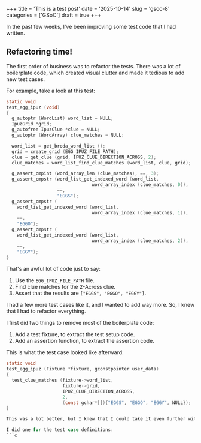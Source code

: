 +++
title      = 'This is a test post'
date       = '2025-10-14'
slug       = 'gsoc-8'
categories = ['GSoC']
draft      = true
+++

In the past few weeks, I've been improving some test code that I had written.

## Refactoring time!

The first order of business was to refactor the tests. There was a lot of boilerplate code, which created visual clutter and made it tedious to add new test cases.

For example, take a look at this test:
```c
static void
test_egg_ipuz (void)
{
  g_autoptr (WordList) word_list = NULL;
  IpuzGrid *grid;
  g_autofree IpuzClue *clue = NULL;
  g_autoptr (WordArray) clue_matches = NULL;

  word_list = get_broda_word_list ();
  grid = create_grid (EGG_IPUZ_FILE_PATH);
  clue = get_clue (grid, IPUZ_CLUE_DIRECTION_ACROSS, 2);
  clue_matches = word_list_find_clue_matches (word_list, clue, grid);

  g_assert_cmpint (word_array_len (clue_matches), ==, 3);
  g_assert_cmpstr (word_list_get_indexed_word (word_list,
                                word_array_index (clue_matches, 0)),
                   ==,
                   "EGGS");
  g_assert_cmpstr (
    word_list_get_indexed_word (word_list,
                                word_array_index (clue_matches, 1)),
    ==,
    "EGGO");
  g_assert_cmpstr (
    word_list_get_indexed_word (word_list,
                                word_array_index (clue_matches, 2)),
    ==,
    "EGGY");
}
```
That's an awful lot of code just to say:
1. Use the `EGG_IPUZ_FILE_PATH` file.
1. Find clue matches for the 2-Across clue.
1. Assert that the results are `["EGGS", "EGGO", "EGGY"]`.

I had a few more test cases like it, and I wanted to add way more. So, I knew that I had to refactor everything.

I first did two things to remove most of the boilerplate code:
1. Add a test fixture, to extract the test setup code.
1. Add an assertion function, to extract the assertion code.

This is what the test case looked like afterward:
```c
static void
test_egg_ipuz (Fixture *fixture, gconstpointer user_data)
{
  test_clue_matches (fixture->word_list,
                     fixture->grid,
                     IPUZ_CLUE_DIRECTION_ACROSS,
                     2,
                     (const gchar*[]){"EGGS", "EGGO", "EGGY", NULL});
}

This was a lot better, but I knew that I could take it even further with macro functions.

I did one for the test case definitions:
```c

```